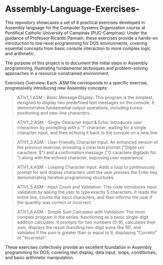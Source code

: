 # Assembly-Language-Exercises-

This repository showcases a set of 6 practical exercises developed in Assembly language for the Computer Systems Organization course at Pontifical Catholic University of Campinas (PUC-Campinas). Under the guidance of Professor Ricardo Pannain, these exercises provide a hands-on introduction to low-level programming for DOS environments, covering essential concepts from basic console interaction to more complex logic and arithmetic.

The purpose of this project is to document the initial steps in Assembly programming, illustrating fundamental techniques and problem-solving approaches in a resource-constrained environment.

Exercises Overview:
Each .ASM file corresponds to a specific exercise, progressively introducing new Assembly concepts:

> ATIV1_1.ASM - Basic Message Display:
This program is the simplest, designed to display two predefined text messages on the console. It demonstrates fundamental output operations, including cursor positioning and new-line characters.

> ATIV1_2.ASM - Single Character Input & Echo:
Introduces user interaction by prompting with a '?' character, waiting for a single character input, and then echoing it back to the console on a new line.

> ATIV1_3.ASM - User-Friendly Character Input:
An enhanced version of the previous exercise, providing a clear text prompt ("Digite um caractere: $") and a confirmation message ("O caractere digitado foi: ") along with the echoed character, improving user experience.

> ATIV1_4.ASM - Looping Character Input:
Adds a loop to continuously prompt for and display characters until the user presses the Enter key, demonstrating iterative programming structures.

> ATIV1_5.ASM - Input Count and Validation:
This code introduces input validation by asking the user to type exactly 5 characters. It reads the entire line, counts the input characters, and then informs the user if the quantity was correct or incorrect.

> ATIV1_6.ASM - Simple Sum Calculator with Validation:
The most complex program in the series, functioning as a basic single-digit addition calculator. It prompts for two numbers (0-9), calculates their sum, displays the result (handling two-digit sums like 18), and validates if the sum is greater than or equal to 9, displaying "Correto!" or "Incorreto!".

These exercises collectively provide an excellent foundation in Assembly programming for DOS, covering text display, data input, loops, conditionals, and basic arithmetic manipulation.
